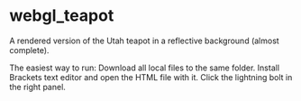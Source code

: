 # webgl_teapot
A rendered version of the Utah teapot in a reflective background (almost complete).

The easiest way to run:
Download all local files to the same folder. Install Brackets text editor and open the HTML file with it. Click the lightning bolt in the right panel.
